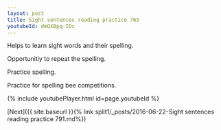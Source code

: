 ```yaml
---
layout: post
title: Sight sentences reading practice 765
youtubeId: dmQXBpq-IDc
---
```

 
 
Helps to learn sight words and their spelling.

Opportunitiy to repeat the spelling. 

Practice spelling. 
 
Practice for spelling bee competitions. 
 
{% include youtubePlayer.html id=page.youtubeId %}
 
 

[Next]({{ site.baseurl }}{% link  split1/_posts/2016-06-22-Sight sentences reading practice 791.md%})
 
